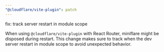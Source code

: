 ```yaml
---
"@cloudflare/vite-plugin": patch
---
```


fix: track server restart in module scope

When using `@cloudflare/vite-plugin` with React Router, miniflare might be disposed during restart. This change makes sure to track when the dev server restart in module scope to avoid unexpected behavior.

